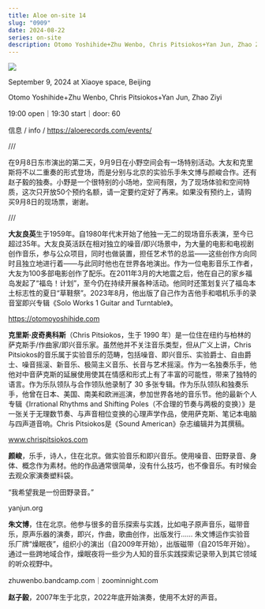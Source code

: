 ```yaml
---
title: Aloe on-site 14
slug: "0909"
date: 2024-08-22
series: on-site
description: Otomo Yoshihide+Zhu Wenbo, Chris Pitsiokos+Yan Jun, Zhao Ziyi
---
```

![](/images/uploads/otomo_chris_xiaoye.jpg)

September 9, 2024 at Xiaoye space, Beijing

Otomo Yoshihide+Zhu Wenbo, Chris Pitsiokos+Yan Jun, Zhao Ziyi

19:00 open｜19:30 start｜door: 60

信息 / info / https://aloerecords.com/events/

///

在9月8日东市演出的第二天，9月9日在小野空间会有一场特别活动。大友和克里斯将不以二重奏的形式登场，而是分别与北京的实验乐手朱文博与颜峻合作。还有赵子毅的独奏。小野是一个很特别的小场地，空间有限，为了现场体验和空间特质，这次只开放50个预约名额，请一定要约定好了再来。如果没有预约上，请购买9月8日的现场票，谢谢。

///

**大友良英**生于1959年。自1980年代末开始了他独一无二的现场音乐表演，至今已超过35年。大友良英活跃在相对独立的噪音/即兴场景中，为大量的电影和电视剧创作音乐，参与公众项目，同时也做装置，担任艺术节的总监——这些创作方向同时且独立地进行着——与此同时他也在世界各地演出。作为一位电影音乐工作者，大友为100多部电影创作了配乐。在2011年3月的大地震之后，他在自己的家乡福岛发起了“福岛！计划”，至今仍在持续开展各种活动。他同时还策划复兴了福岛本土标志性的夏日“草鞋祭”。2023年8月，他出版了自己作为吉他手和唱机乐手的录音室即兴专辑《Solo Works 1 Guitar and Turntable》。

https://otomoyoshihide.com

**克里斯·皮奇奥科斯**（Chris Pitsiokos，生于 1990 年）是一位住在纽约与柏林的萨克斯手/作曲家/即兴音乐家。虽然他并不关注音乐类型，但从广义上讲，Chris Pitsiokos的音乐属于实验音乐的范畴，包括噪音、即兴音乐、实验爵士、自由爵士、噪音摇滚、新音乐、极简主义音乐、长音与艺术摇滚。作为一名独奏乐手，他他对中音萨克斯的延展使用使其在情感和形式上有了丰富的可能性，带来了独特的语言。作为乐队领队与合作领队他录制了 30 多张专辑。作为乐队领队和独奏乐手，他曾在日本、美国、南美和欧洲巡演，参加世界各地的音乐节。他的最新个人专辑《Irrational Rhythms and Shifting Poles（不合理的节奏与两极的变换）》是一张关于无理数节奏、与声音相位变换的心理声学作品，使用萨克斯、笔记本电脑与四声道音响。Chris Pitsiokos是《Sound American》杂志编辑并为其撰稿。

www.chrispitsiokos.com



**颜峻**，乐手，诗人，住在北京。做实验音乐和即兴音乐。使用噪音、田野录音、身体、概念作为素材。他的作品通常很简单，没有什么技巧，也不像音乐。有时候会去观众家演奏塑料袋。

“我希望我是一份田野录音。”



yanjun.org



**朱文博**，住在北京。他参与很多的音乐探索与实践，比如电子原声音乐，磁带音乐，原声乐器的演奏，即兴，作曲，歌曲创作，出版发行…… 朱文博运作实验音乐厂牌“燥眠夜”，组织小的演出（自2009年开始），出版磁带（自2015年开始）。通过一些跨地域合作，燥眠夜将一些少为人知的音乐实践探索记录带入到其它领域的听众视野中。



zhuwenbo.bandcamp.com｜zoominnight.com

**赵子毅**，2007年生于北京，2022年底开始演奏，使用不太好的声音。
